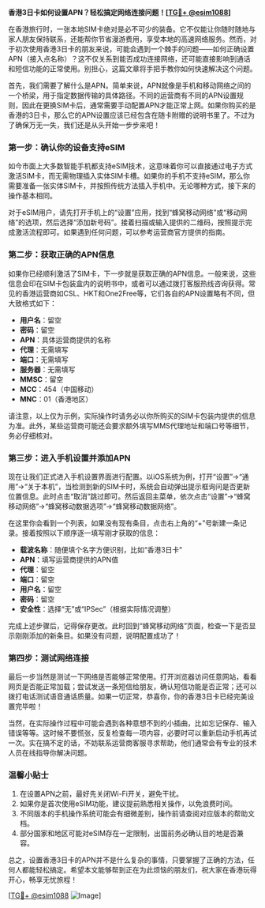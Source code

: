 **香港3日卡如何设置APN？轻松搞定网络连接问题！[[TG💪+ @esim1088](https://t.me/s/esim1088)]**

在香港旅行时，一张本地SIM卡绝对是必不可少的装备。它不仅能让你随时随地与家人朋友保持联系，还能帮你节省漫游费用，享受本地的高速网络服务。然而，对于初次使用香港3日卡的朋友来说，可能会遇到一个棘手的问题——如何正确设置APN（接入点名称）？这不仅关系到能否成功连接网络，还可能直接影响到通话和短信功能的正常使用。别担心，这篇文章将手把手教你如何快速解决这个问题。

首先，我们需要了解什么是APN。简单来说，APN就像是手机和移动网络之间的一个桥梁，用于指定数据传输的具体路径。不同的运营商有不同的APN设置规则，因此在更换SIM卡后，通常需要手动配置APN才能正常上网。如果你购买的是香港的3日卡，那么它的APN设置应该已经包含在随卡附赠的说明书里了。不过为了确保万无一失，我们还是从头开始一步步来吧！

### **第一步：确认你的设备支持eSIM**
如今市面上大多数智能手机都支持eSIM技术，这意味着你可以直接通过电子方式激活SIM卡，而无需物理插入实体SIM卡槽。如果你的手机不支持eSIM，那么你需要准备一张实体SIM卡，并按照传统方法插入手机中。无论哪种方式，接下来的操作基本相同。

对于eSIM用户，请先打开手机上的“设置”应用，找到“蜂窝移动网络”或“移动网络”的选项，然后选择“添加新号码”。接着扫描或输入提供的二维码，按照提示完成激活流程即可。如果遇到任何问题，可以参考运营商官方提供的指南。

### **第二步：获取正确的APN信息**
如果你已经顺利激活了SIM卡，下一步就是获取正确的APN信息。一般来说，这些信息会印在SIM卡包装盒内的说明书中，或者可以通过拨打客服热线咨询获得。常见的香港运营商如CSL、HKT和One2Free等，它们各自的APN设置略有不同，但大致格式如下：

- **用户名**：留空
- **密码**：留空
- **APN**：具体运营商提供的名称
- **代理**：无需填写
- **端口**：无需填写
- **服务器**：无需填写
- **MMSC**：留空
- **MCC**：454（中国移动）
- **MNC**：01（香港地区）

请注意，以上仅为示例，实际操作时请务必以你所购买的SIM卡包装内提供的信息为准。此外，某些运营商可能还会要求额外填写MMS代理地址和端口号等细节，务必仔细核对。

### **第三步：进入手机设置并添加APN**
现在让我们正式进入手机设置界面进行配置。以iOS系统为例，打开“设置”→“通用”→“关于本机”，当检测到新的SIM卡时，系统会自动弹出提示框询问是否更新位置信息。此时点击“取消”跳过即可。然后返回主菜单，依次点击“设置”→“蜂窝移动网络”→“蜂窝移动数据选项”→“蜂窝移动数据网络”。

在这里你会看到一个列表，如果没有现有条目，点击右上角的“+”号新建一条记录。接着按照以下顺序逐一填写刚才获取的信息：
- **载波名称**：随便填个名字方便识别，比如“香港3日卡”
- **APN**：填写运营商提供的APN值
- **代理**：留空
- **端口**：留空
- **用户名**：留空
- **密码**：留空
- **安全性**：选择“无”或“IPSec”（根据实际情况调整）

完成上述步骤后，记得保存更改。此时回到“蜂窝移动网络”页面，检查一下是否显示刚刚添加的新条目。如果没有问题，说明配置成功了！

### **第四步：测试网络连接**
最后一步当然是测试一下网络是否能够正常使用。打开浏览器访问任意网站，看看网页是否能正常加载；尝试发送一条短信给朋友，确认短信功能是否正常；还可以拨打电话测试语音通话质量。如果一切正常，恭喜你，你的香港3日卡已经完美设置完毕啦！

当然，在实际操作过程中可能会遇到各种意想不到的小插曲，比如忘记保存、输入错误等等。这时候不要慌张，反复检查每一项内容，必要时可以重新启动手机再试一次。实在搞不定的话，不妨联系运营商客服寻求帮助，他们通常会有专业的技术人员在线指导你解决问题。

### **温馨小贴士**
1. 在设置APN之前，最好先关闭Wi-Fi开关，避免干扰。
2. 如果你是首次使用eSIM功能，建议提前熟悉相关操作，以免浪费时间。
3. 不同版本的手机操作系统可能会有细微差别，操作前请查阅对应版本的帮助文档。
4. 部分国家和地区可能对eSIM存在一定限制，出国前务必确认目的地是否兼容。

总之，设置香港3日卡的APN并不是什么复杂的事情，只要掌握了正确的方法，任何人都能轻松搞定。希望本文能够帮到正在为此烦恼的朋友们，祝大家在香港玩得开心，畅享无忧旅程！

[[TG💪+ @esim1088](https://t.me/s/esim1088) ![Image](https://i.postimg.cc/4NQfJmqS/Snipaste-2025-05-13-00-14-12.png)]